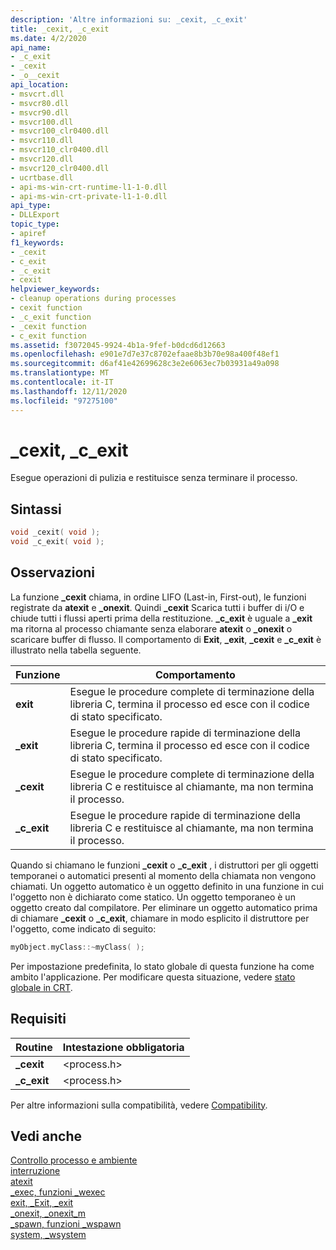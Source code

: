 ```yaml
---
description: 'Altre informazioni su: _cexit, _c_exit'
title: _cexit, _c_exit
ms.date: 4/2/2020
api_name:
- _c_exit
- _cexit
- _o__cexit
api_location:
- msvcrt.dll
- msvcr80.dll
- msvcr90.dll
- msvcr100.dll
- msvcr100_clr0400.dll
- msvcr110.dll
- msvcr110_clr0400.dll
- msvcr120.dll
- msvcr120_clr0400.dll
- ucrtbase.dll
- api-ms-win-crt-runtime-l1-1-0.dll
- api-ms-win-crt-private-l1-1-0.dll
api_type:
- DLLExport
topic_type:
- apiref
f1_keywords:
- _cexit
- c_exit
- _c_exit
- cexit
helpviewer_keywords:
- cleanup operations during processes
- cexit function
- _c_exit function
- _cexit function
- c_exit function
ms.assetid: f3072045-9924-4b1a-9fef-b0dcd6d12663
ms.openlocfilehash: e901e7d7e37c8702efaae8b3b70e98a400f48ef1
ms.sourcegitcommit: d6af41e42699628c3e2e6063ec7b03931a49a098
ms.translationtype: MT
ms.contentlocale: it-IT
ms.lasthandoff: 12/11/2020
ms.locfileid: "97275100"
---
```

# <a name="_cexit-_c_exit"></a>_cexit, _c_exit

Esegue operazioni di pulizia e restituisce senza terminare il processo.

## <a name="syntax"></a>Sintassi

```C
void _cexit( void );
void _c_exit( void );
```

## <a name="remarks"></a>Osservazioni

La funzione **_cexit** chiama, in ordine LIFO (Last-in, First-out), le funzioni registrate da **atexit** e **_onexit**. Quindi **_cexit** Scarica tutti i buffer di i/O e chiude tutti i flussi aperti prima della restituzione. **_c_exit** è uguale a **_exit** ma ritorna al processo chiamante senza elaborare **atexit** o **_onexit** o scaricare buffer di flusso. Il comportamento di **Exit**, **_exit**, **_cexit** e **_c_exit** è illustrato nella tabella seguente.

|Funzione|Comportamento|
|--------------|--------------|
|**exit**|Esegue le procedure complete di terminazione della libreria C, termina il processo ed esce con il codice di stato specificato.|
|**_exit**|Esegue le procedure rapide di terminazione della libreria C, termina il processo ed esce con il codice di stato specificato.|
|**_cexit**|Esegue le procedure complete di terminazione della libreria C e restituisce al chiamante, ma non termina il processo.|
|**_c_exit**|Esegue le procedure rapide di terminazione della libreria C e restituisce al chiamante, ma non termina il processo.|

Quando si chiamano le funzioni **_cexit** o **_c_exit** , i distruttori per gli oggetti temporanei o automatici presenti al momento della chiamata non vengono chiamati. Un oggetto automatico è un oggetto definito in una funzione in cui l'oggetto non è dichiarato come statico. Un oggetto temporaneo è un oggetto creato dal compilatore. Per eliminare un oggetto automatico prima di chiamare **_cexit** o **_c_exit**, chiamare in modo esplicito il distruttore per l'oggetto, come indicato di seguito:

```cpp
myObject.myClass::~myClass( );
```

Per impostazione predefinita, lo stato globale di questa funzione ha come ambito l'applicazione. Per modificare questa situazione, vedere [stato globale in CRT](../global-state.md).

## <a name="requirements"></a>Requisiti

|Routine|Intestazione obbligatoria|
|-------------|---------------------|
|**_cexit**|\<process.h>|
|**_c_exit**|\<process.h>|

Per altre informazioni sulla compatibilità, vedere [Compatibility](../../c-runtime-library/compatibility.md).

## <a name="see-also"></a>Vedi anche

[Controllo processo e ambiente](../../c-runtime-library/process-and-environment-control.md)<br/>
[interruzione](abort.md)<br/>
[atexit](atexit.md)<br/>
[_exec, funzioni _wexec](../../c-runtime-library/exec-wexec-functions.md)<br/>
[exit, _Exit, _exit](exit-exit-exit.md)<br/>
[_onexit, _onexit_m](onexit-onexit-m.md)<br/>
[_spawn, funzioni _wspawn](../../c-runtime-library/spawn-wspawn-functions.md)<br/>
[system, _wsystem](system-wsystem.md)<br/>
